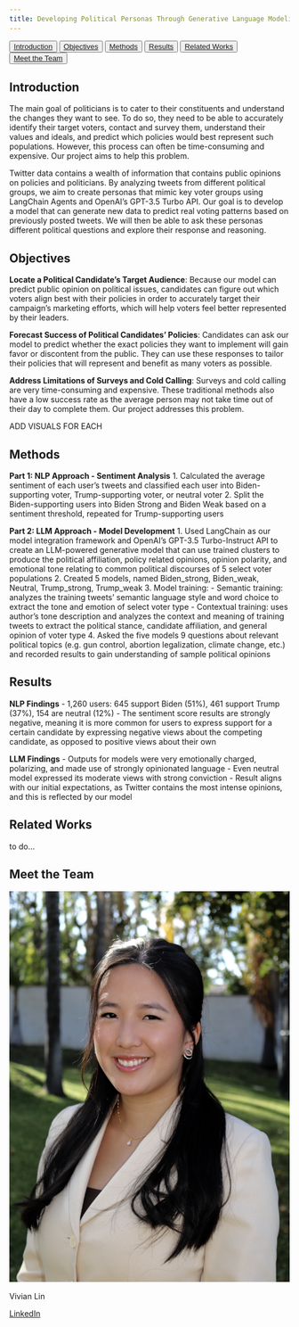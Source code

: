 ```yaml
---
title: Developing Political Personas Through Generative Language Modeling
---
```


<link rel="stylesheet" type="text/css" href="style.css">

<button><a href="#Introduction">Introduction</a></button>
<button><a href="#Objectives">Objectives</a></button>
<button><a href="#Methods">Methods</a></button>
<button><a href="#Results">Results</a></button>
<button><a href="#RelatedW">Related Works</a></button>
<button><a href="#Meet">Meet the Team</a></button>


## Introduction
<p id="Introduction">
  <span class="new-line">The main goal of politicians is to cater to their constituents and understand the changes they want to see. To do so, they need to be able to accurately identify their target voters, contact and survey them, understand their values and ideals, and predict which policies would best represent such populations. However, this process can often be time-consuming and expensive. Our project aims to help this problem. </span>

  <span class="new-line">Twitter data contains a wealth of information that contains public opinions on policies and politicians. By analyzing tweets from different political groups, we aim to create personas that mimic key voter groups using LangChain Agents and OpenAI’s GPT-3.5 Turbo API. Our goal is to develop a model that can generate new data to predict real voting patterns based on previously posted tweets. We will then be able to ask these personas different political questions and explore their response and reasoning. </span>
</p>

## Objectives
<p id="Objectives">
<span class="new-line"><strong>Locate a Political Candidate’s Target Audience</strong>:
Because our model can predict public opinion on political issues, candidates can figure out which voters align best with their policies in order to accurately target their campaign’s marketing efforts, which will help voters feel better represented by their leaders.</span>

<span class="new-line"><strong>Forecast Success of Political Candidates’ Policies</strong>:
Candidates can ask our model to predict whether the exact policies they want to implement will gain favor or discontent from the public. They can use these responses to tailor their policies that will represent and benefit as many voters as possible.</span>

<span class="new-line"><strong>Address Limitations of Surveys and Cold Calling</strong>:
Surveys and cold calling are very time-consuming and expensive. These traditional methods also have a low success rate as the average person may not take time out of their day to complete them. Our project addresses this problem.</span>

ADD VISUALS FOR EACH
</p>

## Methods
<p id="Methods">
<span class="new-line"><strong>Part 1: NLP Approach - Sentiment Analysis</strong></span>
<span class="new-line">1. Calculated the average sentiment of each user’s tweets and classified each user into Biden-supporting voter, Trump-supporting voter, or neutral voter</span>
<span class="new-line">2. Split the Biden-supporting users into Biden Strong and Biden Weak based on a sentiment threshold, repeated for Trump-supporting users</span>

<span class="new-line"><strong>Part 2: LLM Approach - Model Development</strong></span>
<span class="new-line">1. Used LangChain as our model integration framework and OpenAI’s GPT-3.5 Turbo-Instruct API to create an LLM-powered generative model that can use trained clusters to produce the political affiliation, policy related opinions, opinion polarity, and emotional tone relating to common political discourses of 5 select voter populations</span>
<span class="new-line">2. Created 5 models, named Biden_strong, Biden_weak, Neutral, Trump_strong, Trump_weak</span>
<span class="new-line">3. Model training:</span>
  <span class="new-line">- Semantic training: analyzes the training tweets’ semantic language style and word choice to extract the tone and emotion of select voter type</span>
  <span class="new-line">- Contextual training: uses author’s tone description and analyzes the context and meaning of training tweets to extract the political stance, candidate affiliation, and general opinion of voter type</span>
<span class="new-line">4. Asked the five models 9 questions about relevant political topics (e.g. gun control, abortion legalization, climate change, etc.) and recorded results to gain understanding of sample political opinions</span>
</p>

## Results
<p id="Results">
<span class="new-line"><strong>NLP Findings</strong></span>
<span class="new-line">- 1,260 users: 645 support Biden (51%), 461 support Trump (37%), 154 are neutral (12%)</span>
<span class="new-line">- The sentiment score results are strongly negative, meaning it is more common for users to express support for a certain candidate by expressing negative views about the competing candidate, as opposed to positive views about their own</span>

<span class="new-line"><strong>LLM Findings</strong></span>
<span class="new-line">- Outputs for models were very emotionally charged, polarizing, and made use of strongly opinionated language</span>
<span class="new-line">- Even neutral model expressed its moderate views with strong conviction</span>
<span class="new-line">- Result aligns with our initial expectations, as Twitter contains the most intense opinions, and this is reflected by our model</span>
</p>

## Related Works
<p id="RelatedW">
to do...
</p>

## Meet the Team
<p id="Meet">
  <div class="gallery">
    <div>
        <img src="vivian.jpg" alt="Vivian Lin">
        <p>Vivian Lin</p>
        <a href="https://www.linkedin.com/in/vivian-esther-lin/" class="button">LinkedIn</a>
    </div>
    <!-- <div>
        <img src="photo2.jpg" alt="Photo 2">
        <p>Caption for Photo 2</p>
    </div>
    <div>
        <img src="photo3.jpg" alt="Photo 3">
        <p>Caption for Photo 3</p>
    </div>
    <div>
        <img src="photo4.jpg" alt="Photo 4">
        <p>Caption for Photo 4</p>
    </div> -->
</div>
</p>
